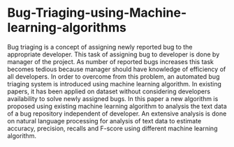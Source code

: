# Bug-Triaging-using-Machine-learning-algorithms
Bug triaging is a concept of assigning newly reported bug to the appropriate developer. This task of assigning bug to developer is done by manager of the project. As number of reported bugs increases this task becomes tedious because manager should have knowledge of efficiency of all developers. In order to overcome from this problem, an automated bug triaging system is introduced using machine learning algorithm. In existing papers, it has been applied on dataset without considering developers availability to solve newly assigned bugs. In this paper a new algorithm is proposed using existing machine learning algorithm to analysis the text data of a bug repository independent of developer. An extensive analysis is done on natural language processing for analysis of text data to estimate accuracy, precision, recalls and F-score using different machine learning algorithm.

